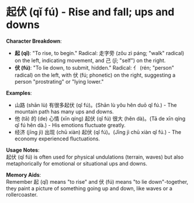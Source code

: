 # **起伏 (qǐ fú) - Rise and fall; ups and downs**

**Character Breakdown**:  
- **起 (qǐ)**: "To rise, to begin." Radical: 走字旁 (zǒu zì páng; "walk" radical) on the left, indicating movement, and 己 (jǐ; "self") on the right.  
- **伏 (fú)**: "To lie down, to submit, hidden." Radical: 亻 (rén; "person" radical) on the left, with 伏 (fú; phonetic) on the right, suggesting a person "prostrating" or "lying lower."

**Examples**:  
- 山路 (shān lù) 有很多起伏 (qǐ fú)。(Shān lù yǒu hěn duō qǐ fú.) - The mountain path has many ups and downs.  
- 他 (tā) 的 (de) 心情 (xīn qíng) 起伏 (qǐ fú) 很大 (hěn dà)。(Tā de xīn qíng qǐ fú hěn dà.) - His emotions fluctuate greatly.  
- 经济 (jīng jì) 出现 (chū xiàn) 起伏 (qǐ fú)。(Jīng jì chū xiàn qǐ fú.) - The economy experienced fluctuations.

**Usage Notes**:  
起伏 (qǐ fú) is often used for physical undulations (terrain, waves) but also metaphorically for emotional or situational ups and downs.

**Memory Aids**:  
Remember 起 (qǐ) means "to rise" and 伏 (fú) means "to lie down"-together, they paint a picture of something going up and down, like waves or a rollercoaster.
